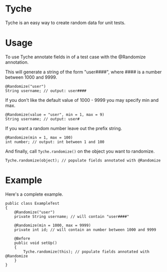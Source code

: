 Tyche
=====

Tyche is an easy way to create random data for unit tests.

Usage
=====

To use Tyche annotate fields in of a test case with the @Randomize annotation.

This will generate a string of the form "user####", where #### is a number between 1000 and 9999.

    @Randomize("user")
    String username; // output: user####

If you don't like the default value of 1000 - 9999 you may specify min and max.

    @Randomize(value = "user", min = 1, max = 9)
    String username; // output: user#

If you want a random number leave out the prefix string.

    @Randomize(min = 1, max = 100)
    int number; // output: int between 1 and 100

And finally, call `Tyche.randomize()` on the object you want to randomize.

    Tyche.randomize(object); // populate fields annotated with @Randomize

Example
=======

Here's a complete example.

    public class ExampleTest
    {
        @Randomize("user")
        private String username; // will contain "user####"

        @Randomize(min = 1000, max = 9999)
        private int id; // will contain an number between 1000 and 9999

        @Before
        public void setUp()
        {
            Tyche.randomize(this); // populate fields annotated with @Randomize
        }
    }

